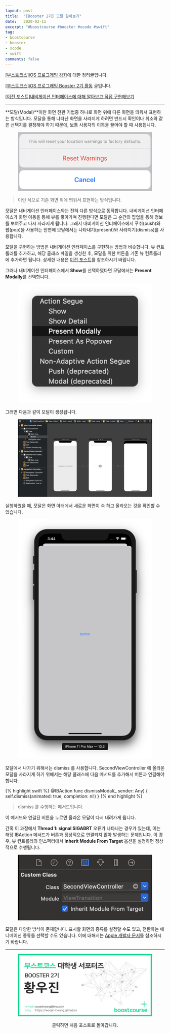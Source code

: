 ```yaml
---
layout: post
title:  "[Booster 2기] 모달 알아보기"
date:   2020-02-11
excerpt: "#boostcourse #booster #xcode #swift"
tag:
- boostcourse
- booster
- xcode
- swift
comments: false
---
```


[[부스트코스]iOS 프로그래밍 강좌](https://www.edwith.org/boostcourse-ios/)에 대한 정리글입니다.

[[부스트코스]iOS 프로그래밍 Booster 2기 활동](https://woojin-hwang.github.io/boostcourse-ios/) 글입니다.

[[이전 포스트]내비게이션 인터페이스에 대해 알아보고 직접 구현해보기](https://woojin-hwang.github.io/navigation-interface/)

---

**모달(Modal)**이란 화면 전환 기법중 하나로 화면 위에 다른 화면을 띄워서 표현하는 방식입니다. 모달을 통해 나타난 화면을 사라지게 하려면 반드시 확인이나 취소와 같은 선택지를 결정해야 하기 때문에, 보통 사용자의 이목을 끌어야 할 때 사용됩니다.

<figure>
  <a href="https://raw.githubusercontent.com/woojin-hwang/woojin-hwang.github.io/master/_posts/img/modal/reset.png"><img src="https://raw.githubusercontent.com/woojin-hwang/woojin-hwang.github.io/master/_posts/img/modal/reset.png"></a>
</figure>

> 이런 식으로 기존 화면 위에 띄워서 표현하는 방식입니다.

모달은 내비게이션 인터페이스와는 전혀 다른 방식으로 동작합니다. 내비게이션 인터페이스가 화면 이동을 통해 뷰를 쌓아가며 진행한다면 모달은 그 순간의 팝업을 통해 정보를 보여주고 다시 사라지게 됩니다. 그래서 내비게이션 인터페이스에서 푸쉬(push)와 팝(pop)을 사용하는 반면에 모달에서는 나타내기(present)와 사라지기(dismiss)를 사용합니다.

모달을 구현하는 방법은 내비게이션 인터페이스를 구현하는 방법과 비슷합니다. 뷰 컨트롤러를 추가하고, 해당 클래스 파일을 생성한 후, 모달을 위한 버튼을 기존 뷰 컨트롤러에 추가하면 됩니다. 상세한 내용은 [이전 포스트](https://woojin-hwang.github.io/navigation-interface/)를 참조하시기 바랍니다.

그러나 내비게이션 인터페이스에서 **Show**를 선택하였다면 모달에서는 **Present Modally**를 선택합니다.

<figure>
  <a href="https://raw.githubusercontent.com/woojin-hwang/woojin-hwang.github.io/master/_posts/img/modal/present.png"><img src="https://raw.githubusercontent.com/woojin-hwang/woojin-hwang.github.io/master/_posts/img/modal/present.png"></a>
</figure>

그러면 다음과 같이 모달이 생성됩니다.

<figure>
  <a href="https://raw.githubusercontent.com/woojin-hwang/woojin-hwang.github.io/master/_posts/img/modal/present2.png"><img src="https://raw.githubusercontent.com/woojin-hwang/woojin-hwang.github.io/master/_posts/img/modal/present2.png"></a>
</figure>

실행하였을 때, 모달은 화면 아래에서 새로운 화면이 슥 하고 올라오는 것을 확인할 수 있습니다.

<figure>
  <a href="https://raw.githubusercontent.com/woojin-hwang/woojin-hwang.github.io/master/_posts/img/modal/present3.png"><img src="https://raw.githubusercontent.com/woojin-hwang/woojin-hwang.github.io/master/_posts/img/modal/present3.png"></a>
</figure>

모달에서 나가기 위해서는 dismiss 를 사용합니다. SecondViewController 에 올라온 모달을 사라지게 하기 위해서는 해당 클래스에 다음 메서드를 추가해서 버튼과 연결해야 합니다.

{% highlight swift %}
@IBAction func dismissModal(_ sender: Any) {
    self.dismiss(animated: true, completion: nil)
}
{% end highlight %}

> dismiss 를 수행하는 메서드입니다.

이 메서드와 연결된 버튼을 누르면 올라온 모달이 다시 내려가게 됩니다.

간혹 이 과정에서 **Thread 1: signal SIGABRT** 오류가 나타나는 경우가 있는데, 이는 해당 IBAction 메서드가 버튼과 정상적으로 연결되지 않아 발생하는 문제입니다. 이 경우, 뷰 컨트롤러의 인스펙터에서 **Inherit Module From Target** 옵션을 설정하면 정상적으로 수행됩니다.

<figure>
  <a href="https://raw.githubusercontent.com/woojin-hwang/woojin-hwang.github.io/master/_posts/img/modal/inherit.png"><img src="https://raw.githubusercontent.com/woojin-hwang/woojin-hwang.github.io/master/_posts/img/modal/inherit.png"></a>
</figure>

모달은 다양한 방식이 존재합니다. 표시할 화면의 종류를 설정할 수도 있고, 전환하는 애니메이션 종류를 선택할 수도 있습니다. 이에 대해서는 [Apple 개발자 문서](https://developer.apple.com/library/archive/featuredarticles/ViewControllerPGforiPhoneOS/PresentingaViewController.html)를 참조하시기 바랍니다.

---

<figure>
  <a href="https://woojin-hwang.github.io/boostcourse-ios/"><img src="https://raw.githubusercontent.com/woojin-hwang/woojin-hwang.github.io/master/_posts/img/boostcourse/tag.jpg"></a>
</figure>
<center>클릭하면 처음 포스트로 돌아갑니다.</center>